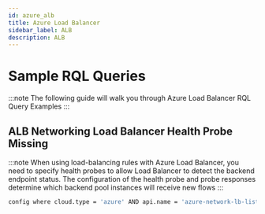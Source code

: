 ```yaml
---
id: azure_alb
title: Azure Load Balancer
sidebar_label: ALB
description: ALB
---
```


# Sample RQL Queries

:::note
The following guide will walk you through Azure Load Balancer RQL Query Examples
:::

## ALB Networking Load Balancer Health Probe Missing
:::note
When using load-balancing rules with Azure Load Balancer, you need to specify health probes to allow Load Balancer to detect the backend endpoint status. The configuration of the health probe and probe responses determine which backend pool instances will receive new flows
:::
```bash
config where cloud.type = 'azure' AND api.name = 'azure-network-lb-list' AND json.rule = ['properties.probes'][*] does not exist
```